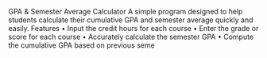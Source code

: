  GPA & Semester Average Calculator
A simple program designed to help students calculate their cumulative GPA and semester average quickly and easily.
Features
• 	Input the credit hours for each course
• 	Enter the grade or score for each course
• 	Accurately calculate the semester GPA
• 	Compute the cumulative GPA based on previous seme
